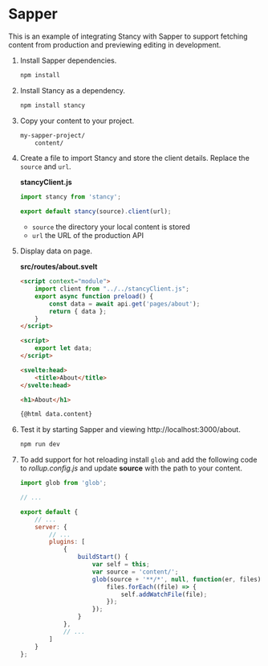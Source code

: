 # Sapper

This is an example of integrating Stancy with Sapper to support fetching content from production and previewing editing in development.

1. Install Sapper dependencies.
    ```bash
    npm install
    ```
2. Install Stancy as a dependency.
    ```bash
    npm install stancy
    ```
3. Copy your content to your project.

    ```bash
    my-sapper-project/
        content/
3. Create a file to import Stancy and store the client details. Replace the `source` and `url`.

    __stancyClient.js__
    ```js
    import stancy from 'stancy';

    export default stancy(source).client(url);
    ```

    - `source` the directory your local content is stored
    - `url` the URL of the production API

5. Display data on page.

    __src/routes/about.svelt__
    ```html
    <script context="module">
        import client from "../../stancyClient.js";
        export async function preload() {
            const data = await api.get('pages/about');
            return { data };
        }
    </script>

    <script>
        export let data;
    </script>

    <svelte:head>
        <title>About</title>
    </svelte:head>

    <h1>About</h1>

    {@html data.content}
    ```
5. Test it by starting Sapper and viewing http://localhost:3000/about.

    ```bash
    npm run dev
    ```
6. To add support for hot reloading install `glob` and add the following code to _rollup.config.js_ and update __source__ with the path to your content.

    ```js
    import glob from 'glob';

    // ...

    export default {
        // ...
        server: {
            // ...
            plugins: [
                {
                    buildStart() {
                        var self = this;
                        var source = 'content/';
                        glob(source + '**/*', null, function(er, files) {
                            files.forEach((file) => {
                                self.addWatchFile(file);
                            });
                        });
                    }
                },
                // ...
            ]
        }
    };